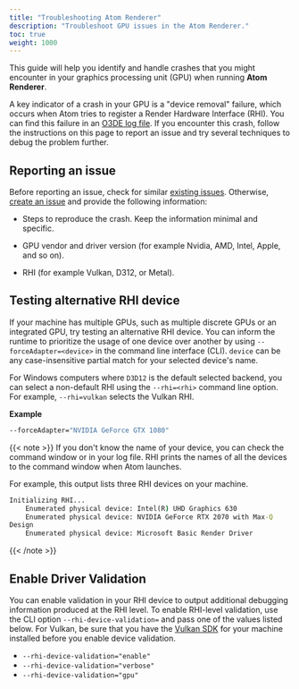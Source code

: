 ```yaml
---
title: "Troubleshooting Atom Renderer"
description: "Troubleshoot GPU issues in the Atom Renderer."
toc: true
weight: 1000
---
```


This guide will help you identify and handle crashes that you might encounter in your graphics processing unit (GPU) when running **Atom Renderer**. 

A key indicator of a crash in your GPU is a "device removal" failure, which occurs when Atom tries to register a Render Hardware Interface (RHI). You can find this failure in an [O3DE log file](/docs/user-guide/appendix/log-files). If you encounter this crash, follow the instructions on this page to report an issue and try several techniques to debug the problem further.


## Reporting an issue

Before reporting an issue, check for similar [existing issues](https://github.com/o3de/o3de/issues). Otherwise, [create an issue](https://github.com/o3de/o3de/issues/new/choose) and provide the following information:

- Steps to reproduce the crash. Keep the information minimal and specific.
  
- GPU vendor and driver version (for example Nvidia, AMD, Intel, Apple, and so on).

- RHI (for example Vulkan, D312, or Metal).


## Testing alternative RHI device

If your machine has multiple GPUs, such as multiple discrete GPUs or an integrated GPU, try testing an alternative RHI device. You can inform the runtime to prioritize the usage of one device over another by using `--forceAdapter=<device>` in the command line interface (CLI). `device` can be any case-insensitive partial match for your selected device's name.

For Windows computers where `D3D12` is the default selected backend, you can select a non-default RHI using the `--rhi=<rhi>` command line option. For example, `--rhi=vulkan` selects the Vulkan RHI.

**Example**

```cmd
--forceAdapter="NVIDIA GeForce GTX 1080"
```

{{< note >}}
If you don't know the name of your device, you can check the command window or in your log file. RHI prints the names of all the devices to the command window when Atom launches.

For example, this output lists three RHI devices on your machine. 

```cmd
Initializing RHI...
    Enumerated physical device: Intel(R) UHD Graphics 630
    Enumerated physical device: NVIDIA GeForce RTX 2070 with Max-Q
Design
    Enumerated physical device: Microsoft Basic Render Driver
```
{{< /note >}}


## Enable Driver Validation

You can enable validation in your RHI device to output additional debugging information produced at the RHI level. To enable RHI-level validation, use the CLI option  `--rhi-device-validation=` and pass one of the values listed below. For Vulkan, be sure that you have the [Vulkan SDK](https://vulkan.lunarg.com/sdk/home) for your machine installed before you enable device validation.

- `--rhi-device-validation="enable"`
- `--rhi-device-validation="verbose"`
- `--rhi-device-validation="gpu"`
